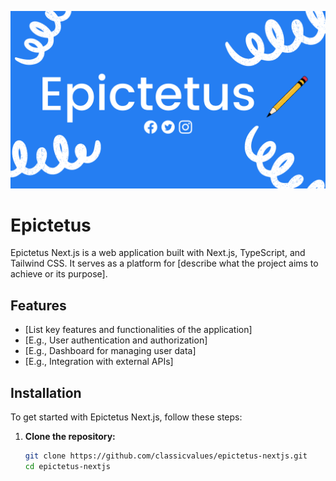 ![Epictetus Banner](Epictetus.png)

# Epictetus

Epictetus Next.js is a web application built with Next.js, TypeScript, and Tailwind CSS. It serves as a platform for [describe what the project aims to achieve or its purpose].

## Features

- [List key features and functionalities of the application]
- [E.g., User authentication and authorization]
- [E.g., Dashboard for managing user data]
- [E.g., Integration with external APIs]

## Installation

To get started with Epictetus Next.js, follow these steps:

1. **Clone the repository:**

   ```bash
   git clone https://github.com/classicvalues/epictetus-nextjs.git
   cd epictetus-nextjs
